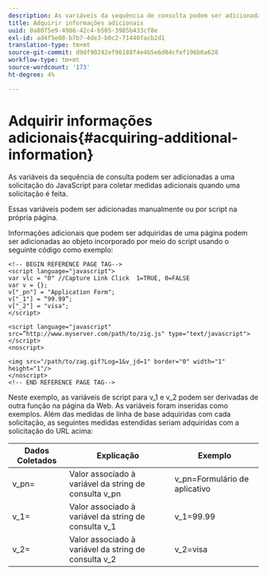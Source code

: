 ```yaml
---
description: As variáveis da sequência de consulta podem ser adicionadas a uma solicitação do JavaScript para coletar medidas adicionais quando uma solicitação é feita.
title: Adquirir informações adicionais
uuid: 0a8075e9-4986-42c4-b505-3985b433cf8e
exl-id: ad4f5e08-b7b7-4de3-b0c2-71440facb2d1
translation-type: tm+mt
source-git-commit: d9df90242ef96188f4e4b5e6d04cfef196b0a628
workflow-type: tm+mt
source-wordcount: '173'
ht-degree: 4%

---
```


# Adquirir informações adicionais{#acquiring-additional-information}

As variáveis da sequência de consulta podem ser adicionadas a uma solicitação do JavaScript para coletar medidas adicionais quando uma solicitação é feita.

Essas variáveis podem ser adicionadas manualmente ou por script na própria página.

Informações adicionais que podem ser adquiridas de uma página podem ser adicionadas ao objeto incorporado por meio do script usando o seguinte código como exemplo:

```
<!-- BEGIN REFERENCE PAGE TAG--> 
<script language="javascript"> 
var vlc = "0" //Capture Link Click  1=TRUE, 0=FALSE 
var v = {}; 
v["_pn"] = "Application Form"; 
v["_1"] = “99.99”; 
v["_2"] = "visa"; 
</script> 
 
<script language="javascript" src=”http://www.myserver.com/path/to/zig.js" type="text/javascript"></script> 
<noscript> 
 
<img src="/path/to/zag.gif?Log=1&v_jd=1" border="0" width="1" height="1"/> 
</noscript> 
<!-- END REFERENCE PAGE TAG-->
```

Neste exemplo, as variáveis de script para v_1 e v_2 podem ser derivadas de outra função na página da Web. As variáveis foram inseridas como exemplos. Além das medidas de linha de base adquiridas com cada solicitação, as seguintes medidas estendidas seriam adquiridas com a solicitação do URL acima:

| Dados Coletados | Explicação | Exemplo |
|---|---|---|
| v_pn= | Valor associado à variável da string de consulta v_pn | v_pn=Formulário de aplicativo |
| v_1= | Valor associado à variável da string de consulta v_1 | v_1=99.99 |
| v_2= | Valor associado à variável da string de consulta v_2 | v_2=visa |
